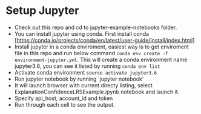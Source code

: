 
# Setup Jupyter
* Check out this repo and cd to jupyter-example-notebooks folder.
* You can install jupyter using conda. First install conda [https://conda.io/projects/conda/en/latest/user-guide/install/index.html]
* Install jupyter in a conda enviroment, easiest way is to get enviroment file in this repo and run below command
`conda env create -f environment-jupyter.yml`. This will create a conda environment name jupyter3.6, you can see it listed by 
running `conda env list`
* Activate conda environment `source activate jupyter3.6`
* Run jupyter notebook by running `jupyter notebook'
* It will launch browser with current directy listing, select ExplanationConfidenceLRSExample.ipynb notebook and launch it.
* Specify api_host, account_id and token
* Run through each cell to see the output.

